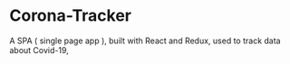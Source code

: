 # Corona-Tracker
A SPA ( single page app ), built with React and Redux, used to track data about Covid-19,
